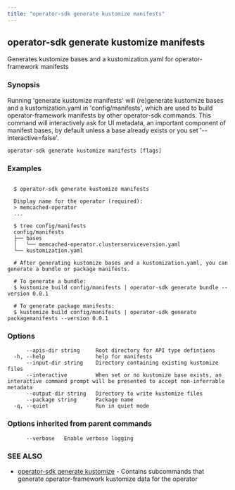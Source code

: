 ```yaml
---
title: "operator-sdk generate kustomize manifests"
---
```

## operator-sdk generate kustomize manifests

Generates kustomize bases and a kustomization.yaml for operator-framework manifests

### Synopsis


Running 'generate kustomize manifests' will (re)generate kustomize bases and a kustomization.yaml in
'config/manifests', which are used to build operator-framework manifests by other operator-sdk commands.
This command will interactively ask for UI metadata, an important component of manifest bases,
by default unless a base already exists or you set '--interactive=false'.


```
operator-sdk generate kustomize manifests [flags]
```

### Examples

```

  $ operator-sdk generate kustomize manifests

  Display name for the operator (required):
  > memcached-operator
  ...

  $ tree config/manifests
  config/manifests
  ├── bases
  │   └── memcached-operator.clusterserviceversion.yaml
  └── kustomization.yaml

  # After generating kustomize bases and a kustomization.yaml, you can generate a bundle or package manifests.

  # To generate a bundle:
  $ kustomize build config/manifests | operator-sdk generate bundle --version 0.0.1

  # To generate package manifests:
  $ kustomize build config/manifests | operator-sdk generate packagemanifests --version 0.0.1

```

### Options

```
      --apis-dir string     Root directory for API type defintions
  -h, --help                help for manifests
      --input-dir string    Directory containing existing kustomize files
      --interactive         When set or no kustomize base exists, an interactive command prompt will be presented to accept non-inferrable metadata
      --output-dir string   Directory to write kustomize files
      --package string      Package name
  -q, --quiet               Run in quiet mode
```

### Options inherited from parent commands

```
      --verbose   Enable verbose logging
```

### SEE ALSO

* [operator-sdk generate kustomize](../operator-sdk_generate_kustomize)	 - Contains subcommands that generate operator-framework kustomize data for the operator

